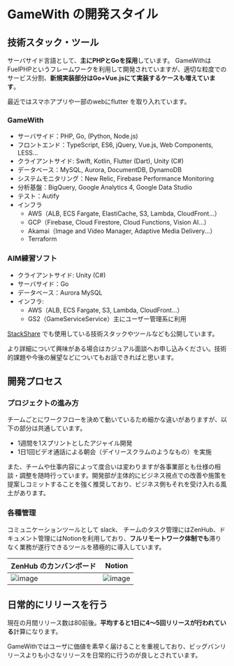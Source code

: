 # GameWith の開発スタイル


## 技術スタック・ツール

サーバサイド言語として、**主にPHPとGoを採用**しています。
GameWithはFuelPHPというフレームワークを利用して開発されていますが、適切な粒度でのサービス分割、**新規実装部分はGo+Vue.jsにて実装するケースも増えています**。

最近ではスマホアプリや一部のwebにflutter を取り入れています。

### GameWith

- サーバサイド：PHP, Go, (Python, Node.js)
- フロントエンド：TypeScript, ES6, jQuery, Vue.js, Web Components, LESS...
- クライアントサイド: Swift, Kotlin, Flutter (Dart), Unity (C#)
- データベース：MySQL, Aurora, DocumentDB, DynamoDB
- システムモニタリング：New Relic, Firebase Performance Monitoring
- 分析基盤：BigQuery, Google Analytics 4, Google Data Studio
- テスト：Autify
- インフラ
    - AWS（ALB, ECS Fargate, ElastiCache, S3, Lambda, CloudFront...）
    - GCP（Firebase, Cloud Firestore, Cloud Functions, Vision AI...）
    - Akamai（Image and Video Manager, Adaptive Media Delivery...）
    - Terraform

### AIM練習ソフト

- クライアントサイド: Unity (C#)
- サーバサイド：Go
- データベース：Aurora MySQL
- インフラ:
    - AWS（ALB, ECS Fargate, S3, Lambda, CloudFront...）
    - GS2（GameServiceService）主にユーザー管理系に利用

[StackShare](https://stackshare.io/gamewith-inc/gamewith) でも使用している技術スタックやツールなども公開しています。

より詳細について興味がある場合はカジュアル面談へお申し込みください。技術的課題や今後の展望などについてもお話できればと思います。

## 開発プロセス

### プロジェクトの進み方

チームごとにワークフローを決めて動いているため細かな違いがありますが、以下の部分は共通しています。

- 1週間を1スプリントとしたアジャイル開発
- 1日1回ビデオ通話による朝会（デイリースクラムのようなもの）を実施

また、チームや仕事内容によって度合いは変わりますが各事業部とも仕様の相談・調整を随時行っています。開発部が主体的にビジネス視点での改善や施策を提案しコミットすることを強く推奨しており、ビジネス側もそれを受け入れる風土があります。

### 各種管理

コミュニケーションツールとして slack、 チームのタスク管理にはZenHub、ドキュメント管理にはNotionを利用しており、**フルリモートワーク体制でも**滞りなく業務が遂行できるツールを積極的に導入しています。

| ZenHub のカンバンボード | Notion |
| --- | --- |
| ![image](https://user-images.githubusercontent.com/1130921/115806189-41d0a180-a421-11eb-90cd-8f947d7a813e.png) | ![image](https://user-images.githubusercontent.com/1130921/115806224-501ebd80-a421-11eb-83b0-8b1755d7faf0.png) |

## 日常的にリリースを行う

現在の月間リリース数は80前後。**平均すると1日に4〜5回リリースが行われている**計算になります。

GameWithではユーザに価値を素早く届けることを重視しており、ビッグバンリリースよりも小さなリリースを日常的に行うのが良しとされています。